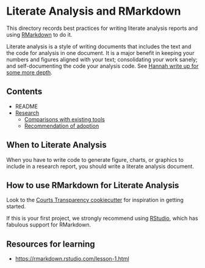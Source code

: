 # Literate Analysis and RMarkdown

This directory records best practices for writing literate analysis reports and using
[RMarkdown](https://rmarkdown.rstudio.com/authoring_quick_tour.html) to do it.

Literate analysis is a style of writing documents that includes the text and the code for analysis in one document. It is a major benefit in keeping your numbers and figures
aligned with your text; consolidating your work sanely; and self-documenting the code
your analysis code. See [Hannah write up for some more depth](https://source.opennews.org/articles/black-box-be-gone-tools-human-optimized-data-analy/).

## Contents

- README
- [Research](./research/)
    - [Comparisons with existing tools](./research/comparisons-with-existing-tools.md)
    - [Recommendation of adoption](./research/recommendation-of-adoption.md)

## When to Literate Analysis

When you have to write code to generate figure, charts, or graphics to include in 
a research report, you should write a literate analysis document. 

## How to use RMarkdown for Literate Analysis

Look to the [Courts Transparency cookiecutter](https://github.com/datamade/cookiecutter-court-transparency) for inspiration in getting started.

If this is your first project, we strongly recommend using [RStudio](https://rstudio.com/), which has fabulous support for RMarkdown.

## Resources for learning

* https://rmarkdown.rstudio.com/lesson-1.html